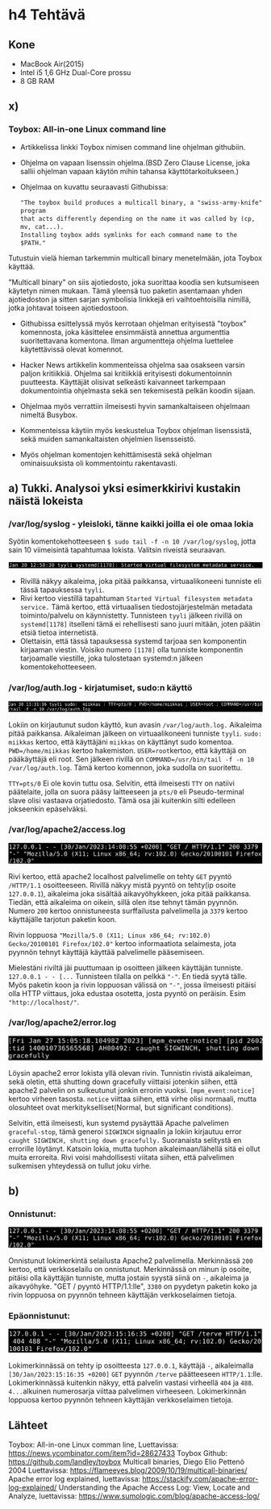 # h4 Tehtävä

## Kone 
- MacBook Air(2015)
- Intel i5 1,6 GHz Dual-Core prossu
- 8 GB RAM

## x) 

### Toybox: All-in-one Linux command line

- Artikkelissa linkki Toybox nimisen command line ohjelman githubiin.
- Ohjelma on vapaan lisenssin ohjelma.(BSD Zero Clause License, joka sallii ohjelman vapaan käytön mihin tahansa käyttötarkoitukseen.)
- Ohjelmaa on kuvattu seuraavasti Githubissa: 
    
      "The toybox build produces a multicall binary, a "swiss-army-knife" program
      that acts differently depending on the name it was called by (cp, mv, cat...).
      Installing toybox adds symlinks for each command name to the $PATH."
 
Tutustuin vielä hieman tarkemmin multicall binary menetelmään, jota Toybox käyttää. 
 
"Multicall binary" on siis ajotiedosto, joka suorittaa koodia sen kutsumiseen käytetyn nimen mukaan. Tämä yleensä tuo paketin asentamaan yhden ajotiedoston ja sitten sarjan symbolisia linkkejä eri vaihtoehtoisilla nimillä, jotka johtavat toiseen ajotiedostoon.

- Githubissa esittelyssä myös kerrotaan ohjelman erityisestä "toybox" komennosta, joka käsittelee ensimmäistä annettua argumenttia suoritettavana komentona. Ilman argumentteja ohjelma luettelee käytettävissä olevat komennot.

- Hacker News artikkelin kommenteissa ohjelma saa osakseen varsin paljon kritiikkiä. Ohjelma sai kritiikkiä erityisesti dokumentoinnin puutteesta. Käyttäjät olisivat selkeästi kaivanneet tarkempaan dokumentointia ohjelmasta sekä sen tekemisestä pelkän koodin sijaan.
- Ohjelmaa myös verrattiin ilmeisesti hyvin samankaltaiseen ohjelmaan nimeltä Busybox.
- Kommenteissa käytiin myös keskustelua Toybox ohjelman lisenssistä, sekä muiden samankaltaisten ohjelmien lisensseistö.
- Myös ohjelman komentojen kehittämisestä sekä ohjelman ominaisuuksista oli kommentointu rakentavasti.

## a) Tukki. Analysoi yksi esimerkkirivi kustakin näistä lokeista

### /var/log/syslog - yleisloki, tänne kaikki joilla ei ole omaa lokia

Syötin komentokehotteeseen ``$ sudo tail -f -n 10 /var/log/syslog``, jotta sain 10 viimeisintä tapahtumaa lokista.
Valitsin riveistä seuraavan.

![Add file: syslog](syslog-rivi.png)

- Rivillä näkyy aikaleima, joka pitää paikkansa, virtuaalikoneeni tunniste eli tässä tapauksessa ``tyyli``. 
- Rivi kertoo viestillä tapahtuman ``Started Virtual filesystem metadata service.`` Tämä kertoo, että virtuaalisen tiedostojärjestelmän metadata toiminto/palvelu on käynnistetty.
Tunnisteen ``tyyli`` jälkeen rivillä on ``systemd[1178]`` itselleni tämä ei rehellisesti sano juuri mitään, joten päätin etsiä tietoa internetistä. 
- Olettaisin, että tässä tapauksessa systemd tarjoaa sen komponentin kirjaaman viestin. Voisiko numero ``[1178]`` olla tunniste komponentin tarjoamalle viestille, joka tulostetaan systemd:n jälkeen komentokehotteeseen.  

### /var/log/auth.log - kirjatumiset, sudo:n käyttö

![Add file: Auth.log](auth.log-rivi.png)

Lokiin on kirjautunut sudon käyttö, kun avasin ``/var/log/auth.log.`` Aikaleima pitää paikkansa. Aikaleiman jälkeen on virtuaalikoneeni tunniste ``tyyli``. ``sudo: miikkas`` kertoo, että käyttäjäni ``miikkas`` on käyttänyt sudo komentoa. ``PWD=/home/miikkas`` kertoo hakemiston. ``USER=root``kertoo, että käyttäjä on pääkäyttäjä eli root. Sen jälkeen rivillä on ``COMMAND=/usr/bin/tail -f -n 10 /var/log/auth.log``. Tämä kertoo komennon, joka sudolla on suoritettu.

``TTY=pts/0`` Ei ole kovin tuttu osa. Selvitin, että ilmeisesti ``TTY`` on natiivi päätelaite, jolla on suora pääsy laitteeseen ja ``pts/0`` eli Pseudo-terminal slave olisi vastaava orjatiedosto. Tämä osa jäi kuitenkin silti edelleen jokseenkin epäselväksi.

### /var/log/apache2/access.log 

![Add file: apache2](apache-access.png)

Rivi kertoo, että apache2 localhost palvelimelle on tehty ``GET`` pyyntö ``/HTTP/1.1`` osoitteeseen. Rivillä näkyy mistä pyyntö on tehty(ip osoite ``127.0.0.1``), aikaleima joka sisältää aikavyöhykkeen, joka pitää paikkansa. Tiedän, että aikaleima on oikein, sillä olen itse tehnyt tämän pyynnön. Numero ``200`` kertoo onnistuneesta surffailusta palvelimella ja ``3379`` kertoo käyttäjälle tarjotun paketin koon. 

Rivin loppuosa ``"Mozilla/5.0 (X11; Linux x86_64; rv:102.0) Gecko/20100101 Firefox/102.0"`` kertoo informaatiota selaimesta, jota pyynnön tehnyt käyttäjä käyttää palvelimelle pääsemiseen.

Mielestäni riviltä jäi puuttumaan ip osoitteen jälkeen käyttäjän tunniste. ``127.0.0.1 - - [...`` Tunnisteen tilalla on pelkkä ``"-"``. En tiedä syytä tälle. Myös paketin koon ja rivin loppuosan välissä on ``"-"``, jossa ilmeisesti pitäisi olla HTTP viittaus, joka edustaa osotetta, josta pyyntö on peräisin. Esim ``"http://localhost/"``.

### /var/log/apache2/error.log

![Add file: apache error](apache-error.png)

Löysin apache2 error lokista yllä olevan rivin. Tunnistin rivistä aikaleiman, sekä oletin, että shutting down gracefully viittaisi jotenkin siihen, että apache2 palvelin on sulkeutunut jonkin errorin vuoksi. ``[mpm_event:notice]`` kertoo virheen tasosta. ``notice`` viittaa siihen, että virhe olisi normaali, mutta olosuhteet ovat merkitykselliset(Normal, but significant conditions).

Selvitin, että ilmeisesti, kun systemd pysäyttää Apache palvelimen ``graceful-stop``, tämä generoi ``SIGWINCH`` signaalin ja lokiin kirjautuu error ``caught SIGWINCH, shutting down gracefully.`` Suoranaista selitystä en errorille löytänyt. 
Katsoin lokia, mutta tuohon aikaleimaan/lähellä sitä ei ollut muita erroreita. Rivi voisi mahdollisesti viitata siihen, että palvelimen sulkemisen yhteydessä on tullut joku virhe. 

## b)

### Onnistunut:

![Add file: apache2](apache-access.png)

Onnistunut lokimerkintä selailusta Apache2 palvelimella. Merkinnässä ``200`` kertoo, että verkkoselailu on onnistunut. Merkinnässä on minun ip osoite, pitäisi olla käyttäjän tunniste, mutta jostain syystä siinä on ``-``,  aikaleima ja aikavyöhyke. "GET / pyyntö HTTP/1.1:lle", ``3380`` on pyydetyn paketin koko ja rivin loppuosa on pyynnön tehneen käyttäjän verkkoselaimen tietoja.

### Epäonnistunut:

![Add file: apache2 error](apache-palvelin-error.png)

Lokimerkinnässä on tehty ip osoitteesta ``127.0.0.1``, käyttäjä ``-``, aikaleimalla ``[30/Jan/2023:15:16:35 +0200]`` ``GET`` pyynnön ``/terve`` päätteeseen ``HTTP/1.1``:lle. Lokimerkinnässä kuitenkin näkyy, että palvelin vastasi virheellä ``404`` ja ``488``. ``4...``alkuinen numerosarja viittaa palvelimen virheeseen. Lokimerkinnän loppuosa kertoo pyynnön tehneen käyttäjän verkkoselaimen tietoja.

## Lähteet

Toybox: All-in-one Linux comman line, Luettavissa: https://news.ycombinator.com/item?id=28627433
Toybox Github: https://github.com/landley/toybox
Multicall binaries, Diego Elio Pettenò 2004 Luettavissa: https://flameeyes.blog/2009/10/19/multicall-binaries/
Apache error log explained, luettavissa: https://stackify.com/apache-error-log-explained/
Understanding the Apache Access Log: View, Locate and Analyze, luettavissa: https://www.sumologic.com/blog/apache-access-log/

